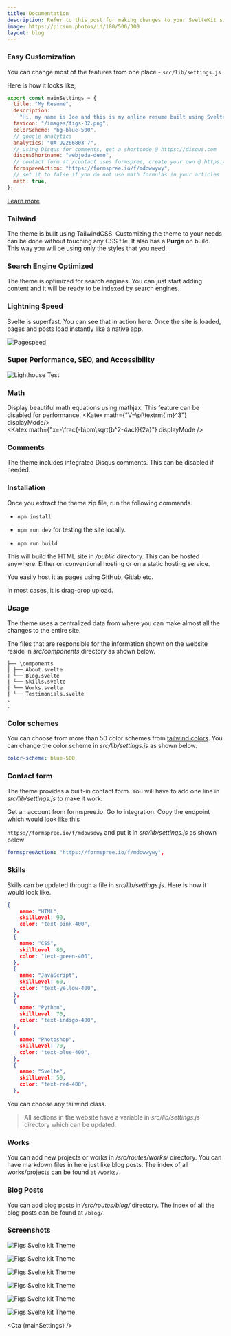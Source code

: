 ```yaml
---
title: Documentation
description: Refer to this post for making changes to your SvelteKit site.
image: https://picsum.photos/id/180/500/300
layout: blog
---
```


<script>
  import {mainSettings} from "$lib/settings";
  import Cta from "$components/Cta.svelte";
  import Katex from "$components/Katex.svelte"
</script>

### Easy Customization

You can change most of the features from one place - `src/lib/settings.js`

Here is how it looks like,

```js
export const mainSettings = {
  title: "My Resume",
  description:
    "Hi, my name is Joe and this is my online resume built using SvelteKit.",
  favicon: "/images/figs-32.png",
  colorScheme: "bg-blue-500",
  // google analytics
  analytics: "UA-92266803-7",
  // using Disqus for comments, get a shortcode @ https://disqus.com
  disqusShortname: "webjeda-demo",
  // contact form at /contact uses formspree, create your own @ https://formspree.io/
  formspreeAction: "https://formspree.io/f/mdowwywy",
  // set it to false if you do not use math formulas in your articles
  math: true,
};
```

[Learn more](/blog/usage)

### Tailwind

The theme is built using TailwindCSS. Customizing the theme to your needs can be done without touching any CSS file.
It also has a **Purge** on build. This way you will be using only the styles that you need.

### Search Engine Optimized

The theme is optimized for search engines. You can just start adding content and it will be ready to be indexed by search engines.

### Lightning Speed

Svelte is superfast. You can see that in action here. Once the site is loaded, pages and posts load instantly like a native app.

![Pagespeed](/images/screenshots/pagespeed.png)

### Super Performance, SEO, and Accessibility

![Lighthouse Test](/images/screenshots/lighthouse-test.png)

### Math

Display beautiful math equations using mathjax. This feature can be disabled for performance.
<Katex math={"V=\\pi\\textrm{ m}^3"} displayMode/>
<br />
<Katex math={"x=-\\frac{-b\\pm\\sqrt{b^2-4ac}}{2a}"} displayMode />

### Comments

The theme includes integrated Disqus comments. This can be disabled if needed.

### Installation

Once you extract the theme zip file, run the following commands.

- `npm install`

- `npm run dev` for testing the site locally.

- `npm run build`

This will build the HTML site in _/public_ directory. This can be hosted anywhere. Either on conventional hosting or on a static hosting service.

You easily host it as pages using GitHub, Gitlab etc.

In most cases, it is drag-drop upload.

### Usage

The theme uses a centralized data from where you can make almost all the changes to the entire site.

The files that are responsible for the information shown on the website reside in _src/components_ directory as shown below.

```plaintext
├── \components
| ├── About.svelte
| └── Blog.svelte
| └── Skills.svelte
| └── Works.svelte
| └── Testimonials.svelte
.
.
```

### Color schemes

You can choose from more than 50 color schemes from [tailwind colors](https://tailwindcss.com/docs/customizing-colors). You can change the color scheme in _src/lib/settings.js_ as shown below.

```yml
color-scheme: blue-500
```

### Contact form

The theme provides a built-in contact form. You will have to add one line in _src/lib/settings.js_ to make it work.

Get an account from formspree.io. Go to integration. Copy the endpoint which would look like this

`https://formspree.io/f/mdowsdwy` and put it in _src/lib/settings.js_ as shown below

```yml
formspreeAction: "https://formspree.io/f/mdowwywy",
```

### Skills

Skills can be updated through a file in _src/lib/settings.js_. Here is how it would look like.

```json
{
    name: "HTML",
    skillLevel: 90,
    color: "text-pink-400",
  },
  {
    name: "CSS",
    skillLevel: 80,
    color: "text-green-400",
  },
  {
    name: "JavaScript",
    skillLevel: 60,
    color: "text-yellow-400",
  },
  {
    name: "Python",
    skillLevel: 70,
    color: "text-indigo-400",
  },
  {
    name: "Photoshop",
    skillLevel: 70,
    color: "text-blue-400",
  },
  {
    name: "Svelte",
    skillLevel: 50,
    color: "text-red-400",
  },
```

You can choose any tailwind class.

> All sections in the website have a variable in _src/lib/settings.js_ directory which can be updated.

### Works

You can add new projects or works in _/src/routes/works/_ directory. You can have markdown files in here just like blog posts.
The index of all works/projects can be found at `/works/`.

### Blog Posts

You can add blog posts in _/src/routes/blog/_ directory. The index of all the blog posts can be found at `/blog/`.

### Screenshots

![Figs Svelte kit Theme](/images/screenshots/blue.png)

![Figs Svelte kit Theme](/images/screenshots/indigo.png)

![Figs Svelte kit Theme](/images/screenshots/gray.png)

![Figs Svelte kit Theme](/images/screenshots/green.png)

![Figs Svelte kit Theme](/images/screenshots/yellow.png)

![Figs Svelte kit Theme](/images/screenshots/red.png)

<Cta {mainSettings} />
